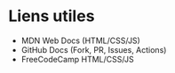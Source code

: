 
# Liens utiles
- MDN Web Docs (HTML/CSS/JS)
- GitHub Docs (Fork, PR, Issues, Actions)
- FreeCodeCamp HTML/CSS/JS
